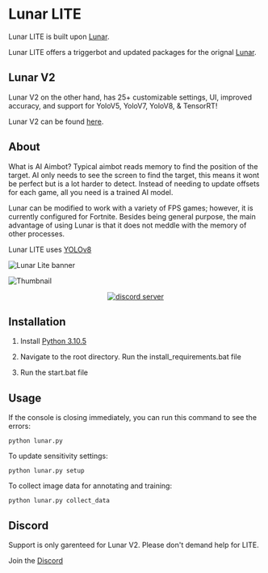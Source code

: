 # Lunar LITE
Lunar LITE is built upon [Lunar](https://github.com/zeyad-mansour/lunar).

Lunar LITE offers a triggerbot and updated packages for the orignal [Lunar](https://github.com/zeyad-mansour/lunar).

## Lunar V2
Lunar V2 on the other hand, has 25+ customizable settings, UI, improved accuracy, and support for YoloV5, YoloV7, YoloV8, & TensorRT!

Lunar V2 can be found [here](https://gannonr.com/downloads).

## About

What is AI Aimbot?
Typical aimbot reads memory to find the position of the target. AI only needs to see the screen to find the target, this means it wont be perfect but is a lot harder to detect.
Instead of needing to update offsets for each game, all you need is a trained AI model. 


Lunar can be modified to work with a variety of FPS games; however, it is currently configured for Fortnite. Besides being general purpose, the main advantage of using Lunar is that it does not meddle with the memory of other processes.

Lunar LITE uses [YOLOv8](https://github.com/ultralytics/ultralytics)

![Lunar Lite banner](https://github.com/user-attachments/assets/05864acf-cdd1-484f-be79-fa4a9643e8c2)

![Thumbnail](https://github.com/user-attachments/assets/afa30dd2-8168-4c64-999e-bedb0bef4dec)

<div align="center">

  
[![discord server](https://ucarecdn.com/38366345-9cd9-47e2-b4b5-f3586975d0e6/lunar.svg)](https://discord.gg/St8xd8d9Ts)


</div>


## Installation

1. Install [Python 3.10.5](https://www.python.org/downloads/release/python-3105/)

2. Navigate to the root directory. Run the install_requirements.bat file

3. Run the start.bat file

## Usage
If the console is closing immediately, you can run this command to see the errors:
```           
python lunar.py
```
To update sensitivity settings:
```           
python lunar.py setup
```
To collect image data for annotating and training:
```           
python lunar.py collect_data
```

## Discord
Support is only garenteed for Lunar V2. Please don't demand help for LITE.

Join the [Discord](https://discord.gg/St8xd8d9Ts)
